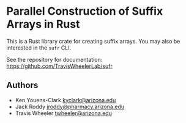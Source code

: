 # Parallel Construction of Suffix Arrays in Rust

This is a Rust library crate for creating suffix arrays.
You may also be interested in the `sufr` CLI.

See the repository for documentation: https://github.com/TravisWheelerLab/sufr

## Authors

* Ken Youens-Clark <kyclark@arizona.edu>
* Jack Roddy <jroddy@pharmacy.arizona.edu>
* Travis Wheeler <twheeler@arizona.edu>
